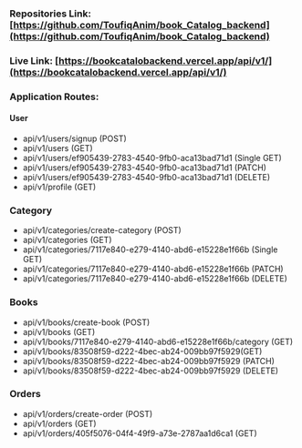 ### Repositories Link: [https://github.com/ToufiqAnim/book_Catalog_backend](https://github.com/ToufiqAnim/book_Catalog_backend)

### Live Link: [https://bookcatalobackend.vercel.app/api/v1/](https://bookcatalobackend.vercel.app/api/v1/)

### Application Routes:

#### User

- api/v1/users/signup (POST)
- api/v1/users (GET)
- api/v1/users/ef905439-2783-4540-9fb0-aca13bad71d1 (Single GET) 
- api/v1/users/ef905439-2783-4540-9fb0-aca13bad71d1 (PATCH)
- api/v1/users/ef905439-2783-4540-9fb0-aca13bad71d1 (DELETE) 
- api/v1/profile (GET)

### Category

- api/v1/categories/create-category (POST)
- api/v1/categories (GET)
- api/v1/categories/7117e840-e279-4140-abd6-e15228e1f66b (Single GET) 
- api/v1/categories/7117e840-e279-4140-abd6-e15228e1f66b (PATCH)
- api/v1/categories/7117e840-e279-4140-abd6-e15228e1f66b (DELETE) 

### Books

- api/v1/books/create-book (POST)
- api/v1/books (GET)
- api/v1/books/7117e840-e279-4140-abd6-e15228e1f66b/category (GET)
- api/v1/books/83508f59-d222-4bec-ab24-009bb97f5929(GET)
- api/v1/books/83508f59-d222-4bec-ab24-009bb97f5929 (PATCH)
- api/v1/books/83508f59-d222-4bec-ab24-009bb97f5929 (DELETE)

### Orders

- api/v1/orders/create-order (POST)
- api/v1/orders (GET) 
- api/v1/orders/405f5076-04f4-49f9-a73e-2787aa1d6ca1 (GET)

